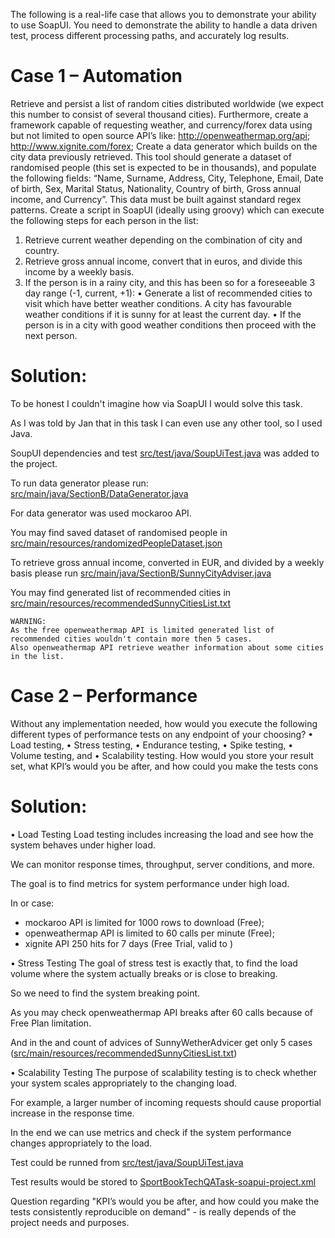 The following is a real-life case that allows you to demonstrate your ability to use SoapUI.
You need to demonstrate the ability to handle a data driven test, process different processing paths, and accurately log results.

# Case 1 – Automation
Retrieve and persist a list of random cities distributed worldwide (we expect this number to consist of several thousand cities). Furthermore, create a framework capable of requesting weather, and currency/forex data using but not limited to open source API’s like:
http://openweathermap.org/api; http://www.xignite.com/forex;
Create a data generator which builds on the city data previously retrieved. This tool should generate a dataset of randomised people (this set is expected to be in thousands), and populate the following fields:
“Name, Surname, Address, City, Telephone, Email, Date of birth, Sex, Marital Status, Nationality, Country of birth, Gross annual income, and Currency”. This data must be built against standard regex patterns.
Create a script in SoapUI (ideally using groovy) which can execute the following steps for each person in the list:
1. Retrieve current weather depending on the combination of city and country.
2. Retrieve gross annual income, convert that in euros, and divide this income by a weekly basis.
3. If the person is in a rainy city, and this has been so for a foreseeable 3 day range (-1, current, +1):
• Generate a list of recommended cities to visit which have better weather conditions. A city has favourable weather conditions if it is sunny for at least the current day.
• If the person is in a city with good weather conditions then proceed with the next person.

# Solution:
To be honest I couldn't imagine how via SoapUI I would solve this task.

As I was told by Jan that in this task I can even use any other tool, so I used Java.

SoupUI dependencies and test [src/test/java/SoupUiTest.java](src/test/java/SoupUiTest.java) was added to the project.

To run data generator please run: [src/main/java/SectionB/DataGenerator.java](src/main/java/SectionB/DataGenerator.java)

For data generator was used mockaroo API.

You may find saved dataset of randomised people in [src/main/resources/randomizedPeopleDataset.json](src/main/resources/randomizedPeopleDataset.json)

To retrieve gross annual income, converted in EUR, and divided by a weekly basis please run [src/main/java/SectionB/SunnyCityAdviser.java](src/main/java/SectionB/SunnyCityAdviser.java)

You may find generated list of recommended cities in [src/main/resources/recommendedSunnyCitiesList.txt](src/main/resources/recommendedSunnyCitiesList.txt)
```
WARNING: 
As the free openweathermap API is limited generated list of recommended cities wouldn't contain more then 5 cases. 
Also openweathermap API retrieve weather information about some cities in the list.
```

# Case 2 – Performance
Without any implementation needed, how would you execute the following different types of performance tests on any endpoint of your choosing?
• Load testing,
• Stress testing,
• Endurance testing,
• Spike testing,
• Volume testing, and
• Scalability testing.
How would you store your result set, what KPI’s would you be after, and how could you make the tests cons

# Solution:
• Load Testing
Load testing includes increasing the load and see how the system behaves under higher load. 

We can monitor response times, throughput, server conditions, and more.

The goal is to find metrics for system performance under high load.

In or case:
 * mockaroo API is limited for 1000 rows to download (Free);
 * openweathermap API is limited to 60 calls per minute (Free);
 * xignite API 250 hits for 7 days (Free Trial, valid to )

• Stress Testing
The goal of stress test is exactly that, to find the load volume where the system actually breaks or is close to breaking.

So we need to find the system breaking point.

As you may check openweathermap API breaks after 60 calls because of Free Plan limitation.

And in the and count of advices of SunnyWetherAdvicer get only 5 cases ([src/main/resources/recommendedSunnyCitiesList.txt](src/main/resources/recommendedSunnyCitiesList.txt))

• Scalability Testing
The purpose of scalability testing is to check whether your system scales appropriately to the changing load. 

For example, a larger number of incoming requests should cause proportial increase in the response time. 

In the end we can use metrics and check if the system performance changes appropriately to the load.

Test could be runned from [src/test/java/SoupUiTest.java](src/test/java/SoupUiTest.java)

Test results would be stored to [SportBookTechQATask-soapui-project.xml](SportBookTechQATask-soapui-project.xml)

Question regarding "KPI’s would you be after, and how could you make the tests consistently reproducible on demand" - is really depends of the project needs and purposes.